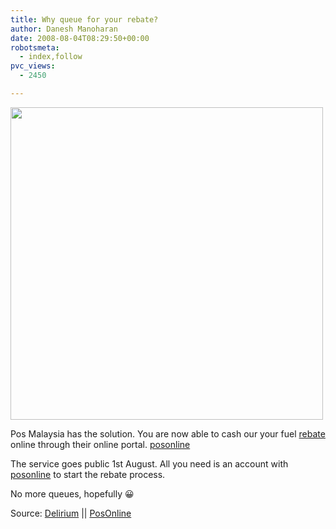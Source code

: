 ```yaml
---
title: Why queue for your rebate?
author: Danesh Manoharan
date: 2008-08-04T08:29:50+00:00
robotsmeta:
  - index,follow
pvc_views:
  - 2450

---
```

<img style="max-width: 800px;" src="/wp-content/uploads/2008/08/posonline.jpg" alt="" width="500" />

Pos Malaysia has the solution. You are now able to cash our your fuel [rebate][1] online through their online portal. [posonline][2]

The service goes public 1st August. All you need is an account with [posonline][2] to start the rebate process.

No more queues, hopefully 😀

Source: [Delirium][3] || [PosOnline][4]

 [1]: /posts/malaysia-fuel-rebate-form/
 [2]: https://www.posonline.com.my
 [3]: http://www.abinesh.com/delirium/posts/fuel-rebate-claim/
 [4]: https://www.posonline.com.my/ecommerce/